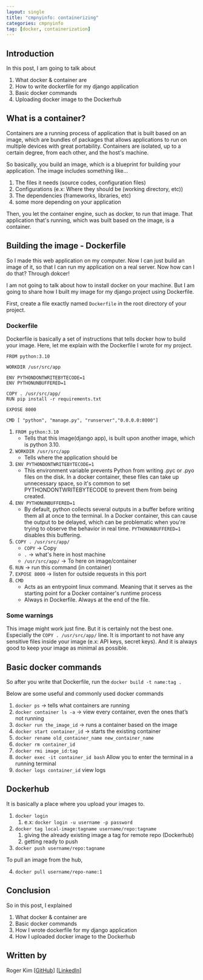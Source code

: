 ```yaml
---
layout: single
title: "cmpnyinfo: containerizing"
categories: cmpnyinfo
tag: [docker, containerization]
---
```


## Introduction

In this post, I am going to talk about

1. What docker & container are
2. How to write dockerfile for my django application
3. Basic docker commands
4. Uploading docker image to the Dockerhub

## What is a container?

Containers are a running process of application that is built based on an image, which are bundles of  packages that allows applications to run on multiple devices with great portability. Containers are isolated, up to a certain degree, from each other, and the host's machine.

So basically, you build an image, which is a blueprint for building your application. The image includes something like...

1. The files it needs (source codes, configuration files)
2. Configurations (e.x: Where they should be (working directory, etc))
3. The dependencies (frameworks, libraries, etc)
4. some more depending on your application

Then, you let the container engine, such as docker, to run that image. That application that's running, which was built based on the image, is a container.

## Building the image - Dockerfile

So I made this web application on my computer. Now I can just build an image of it, so that I can run my application on a real server. Now how can I do that? Through dokcer!

I am not going to talk about how to install docker on your machine. But I am going to share how I built my image for my django project using Dockerfile.

First, create a file exactly named `Dockerfile` in the root directory of your project.

### Dockerfile

Dockerfile is basically a set of instructions that tells docker how to build your image. Here, let me explain with the Dockerfile I wrote for my project.
```
FROM python:3.10

WORKDIR /usr/src/app

ENV PYTHONDONTWRITEBYTECODE=1
ENV PYTHONUNBUFFERED=1

COPY . /usr/src/app/
RUN pip install -r requirements.txt

EXPOSE 8000

CMD [ "python", "manage.py", "runserver","0.0.0.0:8000"]
```
1. ```FROM python:3.10```
    - Tells that this image(django app), is built upon another image, which is python 3.10.
2. ```WORKDIR /usr/src/app```
    - Tells where the application should be
3. ```ENV PYTHONDONTWRITEBYTECODE=1```
    - This environment variable prevents Python from writing .pyc or .pyo files on the disk. In a docker container, these files can take up unnecessary space, so it's common to set PYTHONDONTWRITEBYTECODE to prevent them from being created.
4. ```ENV PYTHONUNBUFFERED=1```
    - By default, python collects several outputs in a buffer before writing them all at once to the terminal. In a Docker container, this can cause the output to be delayed, which can be problematic when you're trying to observe the behavior in real time. ```PYTHONUNBUFFERED=1``` disables this buffering.
5. ```COPY . /usr/src/app/```
    - ```COPY``` -> Copy
    - ```.``` -> what's here in host machine
    - ```/usr/src/app/``` -> To here on image/container
6. ```RUN``` -> run this command (in container)
7. ```EXPOSE 8000``` -> listen for outside requests in this port
8. ```CMD```
    - Acts as an entrypoint linux command. Meaning that it serves as the starting point for a Docker container's runtime process
    - Always in Dockerfile. Always at the end of the file.

### Some warnings

This image might work just fine. But it is certainly not the best one. Especially the ```COPY . /usr/src/app/``` line. It is important to not have any sensitive files inside your image (e.x: API keys, secret keys). And it is always good to keep your image as minimal as possible.

## Basic docker commands

So after you write that Dockerfile, run the `docker build -t name:tag .`

Below are some useful and commonly used docker commands

1. `docker ps` -> tells what containers are running
2. `docker container ls -a` -> view every container, even the ones that’s not running
4. `docker run the_image_id` -> runs a container based on the image
5. `docker start container_id` -> starts the existing container
6. `docker rename old_container_name new_container_name`
7. `docker rm container_id`
8. `docker rmi image_id:tag`
9. `docker exec -it container_id bash`  Allow you to enter the terminal in a running terminal
10. `docker logs container_id` view logs

## Dockerhub

It is basically a place where you upload your images to.

1. `docker login`
    1. e.x: `docker login -u username -p password`
2. `docker tag local-image:tagname username/repo:tagname`
    1. giving the already existing image a tag for remote repo (Dockerhub)
    2. getting ready to push
3. `docker push username/repo:tagname`

To pull an image from the hub,

4. `docker pull username/repo-name:1`

## Conclusion

So in this post, I explained 
1. What docker & container are
1. Basic docker commands
1. How I wrote dockerfile for my django application
1. How I uploaded docker image to the Dockerhub

## Written by

Roger Kim [[GitHub](https://github.com/kmsrogerkim)] [[LinkedIn](https://www.linkedin.com/in/kmsrogerkim/)] 


